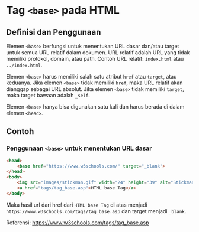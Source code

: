 # Tag `<base>` pada HTML

## Definisi dan Penggunaan

Elemen `<base>` berfungsi untuk menentukan URL dasar dan/atau target untuk semua URL relatif dalam dokumen. URL relatif adalah URL yang tidak memiliki protokol, domain, atau path. Contoh URL relatif: `index.html` atau `../index.html`.

Elemen `<base>` harus memiliki salah satu atribut `href` atau `target`, atau keduanya. Jika elemen `<base>` tidak memiliki `href`, maka URL relatif akan dianggap sebagai URL absolut. Jika elemen `<base>` tidak memiliki `target`, maka target bawaan adalah `_self`.

Elemen `<base>` hanya bisa digunakan satu kali dan harus berada di dalam elemen `<head>`.

## Contoh

### Penggunaan `<base>` untuk menentukan URL dasar

```html
<head>
    <base href="https://www.w3schools.com/" target="_blank">
</head>
<body>
    <img src="images/stickman.gif" width="24" height="39" alt="Stickman">
    <a href="tags/tag_base.asp">HTML base Tag</a>
</body>
```

Maka hasil url dari href dari `HTML base Tag` di atas menjadi `https://www.w3schools.com/tags/tag_base.asp` dan target menjadi `_blank`.

Referensi: https://www.w3schools.com/tags/tag_base.asp
